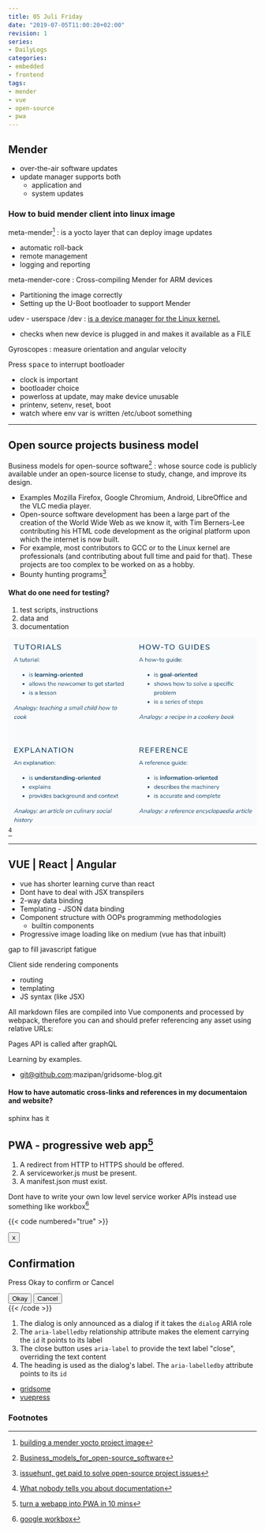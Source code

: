 ```yaml
---
title: 05 Juli Friday
date: "2019-07-05T11:00:20+02:00"
revision: 1
series:
- DailyLogs
categories:
- embedded
- frontend
tags:
- mender
- vue
- open-source
- pwa
---
```


## Mender

* over-the-air software updates
* update manager supports both
  * application and 
  * system updates

### How to buid mender client into linux image

<!-- more -->

meta-mender[^1]
: is a yocto layer that can deploy image updates
* automatic roll-back
* remote management
* logging and reporting

meta-mender-core
: Cross-compiling Mender for ARM devices
* Partitioning the image correctly
* Setting up the U-Boot bootloader to support Mender

udev - userspace /dev
: [is a device manager for the Linux kernel.](https://en.wikipedia.org/wiki/Udev)
* checks when new device is plugged in and makes it available as a FILE

Gyroscopes
: measure orientation and angular velocity

Press <kbd>space</kbd> to interrupt bootloader

* clock is important
* bootloader choice
* powerloss at update, may make device unusable
* printenv, setenv, reset, boot
* watch where env var is written /etc/uboot something

---

## Open source projects business model

Business models for open-source software[^3]
: whose source code is publicly available under an open-source license to study, change, and improve its design.
* Examples Mozilla Firefox, Google Chromium, Android, LibreOffice and the VLC media player.
* Open-source software development has been a large part of the creation of the World Wide Web as we know it, with Tim Berners-Lee contributing his HTML code development as the original platform upon which the internet is now built.
* For example, most contributors to GCC or to the Linux kernel are professionals (and contributing about full time and paid for that). These projects are too complex to be worked on as a hobby.
* Bounty hunting programs[^2]

#### What do one need for testing?

1. test scripts, instructions
2. data and
3. documentation

![What nobody tells you about documentation](documentation.png)[^4]

---

## VUE | React | Angular

+ vue has shorter learning curve than react
+ Dont have to deal with JSX transpilers
+ 2-way data binding
+ Templating - JSON data binding
+ Component structure with OOPs programming methodologies
  + builtin components
+ Progressive image loading like on medium (vue has that inbuilt)


gap to fill javascript fatigue

Client side rendering components

- routing
- templating
- JS syntax (like JSX)

All markdown files are compiled into Vue components and processed by webpack, therefore you can and should prefer referencing any asset using relative URLs:

Pages API is called after graphQL

Learning by examples.
- git@github.com:mazipan/gridsome-blog.git

#### How to have automatic cross-links and references in my documentaion and website?

sphinx has it

## PWA - progressive web app[^7]

1. A redirect from HTTP to HTTPS should be offered.
2. A serviceworker.js must be present.
3. A manifest.json must exist.

Dont have to write your own low level service worker APIs instead use something like
workbox[^8]

{{< code numbered="true" >}}
<div [[[role="dialog"]]] [[[aria-labelledby="dialog-heading"]]]>
  <button [[[aria-label="close"]]]>x</button>
  <h2 [[[id="dialog-heading"]]]>Confirmation</h2>
  <p>Press Okay to confirm or Cancel</p>
  <button>Okay</button>
  <button>Cancel</button>
</div>
{{< /code >}}

1. The dialog is only announced as a dialog if it takes the `dialog` ARIA role
2. The `aria-labelledby` relationship attribute makes the element carrying the `id` it points to its label
3. The close button uses `aria-label` to provide the text label "close", overriding the text content
4. The heading is used as the dialog's label. The `aria-labelledby` attribute points to its `id`


- [gridsome](https://gridsome.org/)
- [vuepress](https://vuepress.vuejs.org/)

### Footnotes

[^1]: [building a mender yocto project image](https://docs.mender.io/2.0/artifacts/yocto-project/building)
[^2]: [issuehunt, get paid to solve open-source project issues](https://issuehunt.io/)
[^3]: [Business_models_for_open-source_software](https://en.wikipedia.org/wiki/Business_models_for_open-source_software)
[^4]: [What nobody tells you about documentation](https://www.divio.com/blog/documentation/)
[^7]: [turn a webapp into PWA in 10 mins](https://youtu.be/E8BeSSdIUW4)
[^8]: [google workbox](https://developers.google.com/web/tools/workbox/)